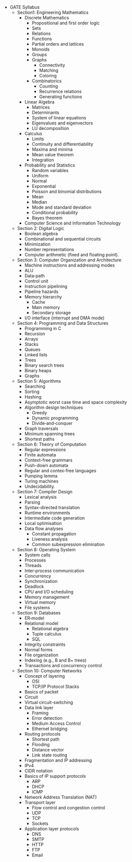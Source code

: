 * GATE Syllabus
    * Section1: Engineering Mathematics
        * Discrete Mathematics
            * Propositional and first order logic
            * Sets
            * Relations
            * Functions
            * Partial orders and lattices
            * Monoids
            * Groups
            * Graphs
                * Connectivity
                * Matching
                * Coloring
            * Combinatorics
                * Counting
                * Recurrence relations
                * Generating functions
        * Linear Algebra
            * Matrices
            * Determinants
            * System of linear equations
            * Eigenvalues and eigenvectors
            * LU decomposition
        * Calculus
            * Limits
            * Continuity and differentiability
            * Maxima and minima
            * Mean value theorem
            * Integration
        * Probability and Statistics
            * Random variables
            * Uniform
            * Normal
            * Exponential
            * Poisson and binomial distributions
            * Mean
            * Median
            * Mode and standard deviation
            * Conditional probability
            * Bayes theorem
        * Computer Science and Information Technology
    * Section 2: Digital Logic
        * Boolean algebra
        * Combinational and sequential circuits
        * Minimization
        * Number representations
        * Computer arithmetic (fixed and floating point).
    * Section 3: Computer Organization and Architecture
        * Machine instructions and addressing modes
        * ALU
        * Data‐path
        * Control unit
        * Instruction pipelining
        * Pipeline hazards
        * Memory hierarchy
            * Cache
            * Main memory
            * Secondary storage
        * I/O interface (interrupt and DMA mode)
    * Section 4: Programming and Data Structures
        * Programming in C
        * Recursion
        * Arrays
        * Stacks
        * Queues
        * Linked lists
        * Trees
        * Binary search trees
        * Binary heaps
        * Graphs
    * Section 5: Algorithms
        * Searching
        * Sorting
        * Hashing
        * Asymptotic worst case time and space complexity
        * Algorithm design techniques
            * Greedy
            * Dynamic programming
            * Divide‐and‐conquer
        * Graph traversals
        * Minimum spanning trees
        * Shortest paths
    * Section 6: Theory of Computation
        * Regular expressions
        * Finite automata
        * Context-free grammars
        * Push-down automata
        * Regular and contex-free languages
        * Pumping lemma
        * Turing machines
        * Undecidability.
    * Section 7: Compiler Design
        * Lexical analysis
        * Parsing
        * Syntax-directed translation
        * Runtime environments
        * Intermediate code generation
        * Local optimisation
        * Data flow analyses
            * Constant propagation
            * Liveness analysis
            * Common subexpression elimination
    * Section 8: Operating System
        * System calls
        * Processes
        * Threads
        * Inter‐process communication
        * Concurrency
        * Synchronization
        * Deadlock
        * CPU and I/O scheduling
        * Memory management
        * Virtual memory
        * File systems
    * Section 9: Databases
        * ER‐model
        * Relational model
            * Relational algebra
            * Tuple calculus
            * SQL
        * Integrity constraints
        * Normal forms
        * File organization
        * Indexing (e.g., B and B+ trees)
        * Transactions and concurrency control
    * Section 10: Computer Networks
        * Concept of layering
            * OSI
            * TCP/IP Protocol Stacks
        * Basics of packet
        * Circuit
        * Virtual circuit-switching
        * Data link layer
            * Framing
            * Error detection
            * Medium Access Control
            * Ethernet bridging
        * Routing protocols
            * Shortest path
            * Flooding
            * Distance vector
            * Link state routing
        * Fragmentation and IP addressing
        * IPv4
        * CIDR notation
        * Basics of IP support protocols
            * ARP
            * DHCP
            * ICMP
        * Network Address Translation (NAT)
        * Transport layer
            * Flow control and congestion control
            * UDP
            * TCP
            * Sockets
        * Application layer protocols
            * DNS
            * SMTP
            * HTTP
            * FTP
            * Email